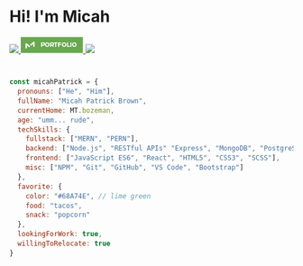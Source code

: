 #

# Hi! I'm Micah

<a href="https://www.linkedin.com/in/micah-patrick/"><img src="https://img.shields.io/badge/LinkedIn-0077B5?style=for-the-badge&logo=linkedin&logoColor=white" /> </a>
<a href="https://micahpatrick.com/"><img src="./docs/portfolio-badge.png" /> </a>
<a href="https://github.com/micah-patrick"><img src="https://img.shields.io/badge/GitHub-100000?style=for-the-badge&logo=github&logoColor=white" /> </a>

#

```javascript
const micahPatrick = {
  pronouns: ["He", "Him"],
  fullName: "Micah Patrick Brown",
  currentHome: MT.bozeman,
  age: "umm... rude",
  techSkills: {
    fullstack: ["MERN", "PERN"],
    backend: ["Node.js", "RESTful APIs" "Express", "MongoDB", "PostgreSQL", "Knex", "JWT", "Cors"],
    frontend: ["JavaScript ES6", "React", "HTML5", "CSS3", "SCSS"],
    misc: ["NPM", "Git", "GitHub", "VS Code", "Bootstrap"]
  },
  favorite: {
    color: "#68A74E", // lime green
    food: "tacos",
    snack: "popcorn"
  },
  lookingForWork: true,
  willingToRelocate: true
}
```
